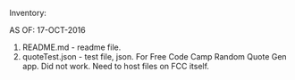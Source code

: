 Inventory:

AS OF: 17-OCT-2016

1) README.md - readme file.
2) quoteTest.json - test file, json. For Free Code Camp Random Quote Gen app.  Did not work. Need to host files on FCC itself.
